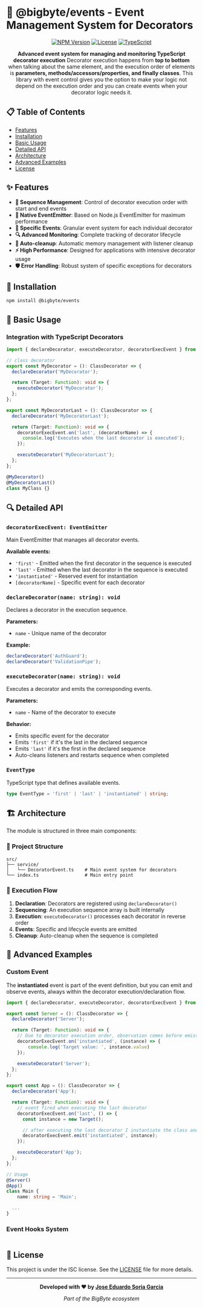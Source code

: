 # 🎯 @bigbyte/events - Event Management System for Decorators

<div align="center">

[![NPM Version](https://img.shields.io/badge/version-0.1.0-blue.svg)](https://www.npmjs.com/package/@bigbyte/events) [![License](https://img.shields.io/badge/license-ISC-green.svg)](LICENSE) [![TypeScript](https://img.shields.io/badge/TypeScript-5.9-blue.svg)](https://www.typescriptlang.org/)

**Advanced event system for managing and monitoring TypeScript decorator execution**
Decorator execution happens from **top to bottom** when talking about the same element, and the execution order of elements is **parameters, methods/accessors/properties, and finally classes**.
This library with event control gives you the option to make your logic not depend on the execution order and you can create events when your decorator logic needs it.

</div>

## 📋 Table of Contents

- [Features](#-features)
- [Installation](#-installation)
- [Basic Usage](#-basic-usage)
- [Detailed API](#-detailed-api)
- [Architecture](#-architecture)
- [Advanced Examples](#-advanced-examples)
- [License](#-license)

## ✨ Features

- **🔄 Sequence Management**: Control of decorator execution order with start and end events
- **📡 Native EventEmitter**: Based on Node.js EventEmitter for maximum performance
- **🎯 Specific Events**: Granular event system for each individual decorator
- **🔍 Advanced Monitoring**: Complete tracking of decorator lifecycle
- **🧹 Auto-cleanup**: Automatic memory management with listener cleanup
- **⚡ High Performance**: Designed for applications with intensive decorator usage
- **🛡️ Error Handling**: Robust system of specific exceptions for decorators

## 🚀 Installation

```bash
npm install @bigbyte/events
```

## 🔧 Basic Usage

### Integration with TypeScript Decorators

```typescript
import { declareDecorator, executeDecorator, decoratorExecEvent } from '@bigbyte/events';

// class decorator
export const MyDecorator = (): ClassDecorator => {
  declareDecorator('MyDecorator');

  return (Target: Function): void => {
    executeDecorator('MyDecorator');
  };
};

export const MyDecoratorLast = (): ClassDecorator => {
  declareDecorator('MyDecoratorLast');

  return (Target: Function): void => {
    decoratorExecEvent.on('last', (decoratorName) => {
      console.log('Executes when the last decorator is executed');
    });

    executeDecorator('MyDecoratorLast');
  };
};

@MyDecorator()
@MyDecoratorLast()
class MyClass {}
```

## 🔍 Detailed API

### `decoratorExecEvent: EventEmitter`

Main EventEmitter that manages all decorator events.

**Available events:**

- `'first'` - Emitted when the first decorator in the sequence is executed
- `'last'` - Emitted when the last decorator in the sequence is executed
- `'instantiated'` - Reserved event for instantiation
- `[decoratorName]` - Specific event for each decorator

### `declareDecorator(name: string): void`

Declares a decorator in the execution sequence.

**Parameters:**

- `name` - Unique name of the decorator

**Example:**

```typescript
declareDecorator('AuthGuard');
declareDecorator('ValidationPipe');
```

### `executeDecorator(name: string): void`

Executes a decorator and emits the corresponding events.

**Parameters:**

- `name` - Name of the decorator to execute

**Behavior:**

- Emits specific event for the decorator
- Emits `'first'` if it's the last in the declared sequence
- Emits `'last'` if it's the first in the declared sequence
- Auto-cleans listeners and restarts sequence when completed

### `EventType`

TypeScript type that defines available events.

```typescript
type EventType = 'first' | 'last' | 'instantiated' | string;
```

## 🏗️ Architecture

The module is structured in three main components:

### 📁 Project Structure

```
src/
├── service/
│   └── DecoratorEvent.ts    # Main event system for decorators
└── index.ts                 # Main entry point
```

### 🔄 Execution Flow

1. **Declaration**: Decorators are registered using `declareDecorator()`
2. **Sequencing**: An execution sequence array is built internally
3. **Execution**: `executeDecorator()` processes each decorator in reverse order
4. **Events**: Specific and lifecycle events are emitted
5. **Cleanup**: Auto-cleanup when the sequence is completed

## 🔧 Advanced Examples

### Custom Event

The **instantiated** event is part of the event definition, but you can emit and observe events, always within the decorator execution/declaration flow.

```typescript
import { declareDecorator, executeDecorator, decoratorExecEvent } from '@bigbyte/events';

export const Server = (): ClassDecorator => {
  declareDecorator('Server');

  return (Target: Function): void => {
    // Due to decorator execution order, observation comes before emission
    decoratorExecEvent.on('instantiated', (instance) => {
        console.log('Target value: ', instance.value)
    });

    executeDecorator('Server');
  };
};

export const App = (): ClassDecorator => {
  declareDecorator('App');

  return (Target: Function): void => {
    // event fired when executing the last decorator
    decoratorExecEvent.on('last', () => {
      const instance = new Target();

      // after executing the last decorator I instantiate the class and emit the instance
      decoratorExecEvent.emit('instantiated', instance);
    });

    executeDecorator('App');
  };
};

// Usage
@Server()
@App()
class Main {
    name: string = 'Main';

  ...
}
```

### Event Hooks System

```typescript

```

## 📄 License

This project is under the ISC license. See the [LICENSE](LICENSE) file for more details.

---

<div align="center">

**Developed with ❤️ by [Jose Eduardo Soria Garcia](mailto:alarifeproyect@gmail.com)**

_Part of the BigByte ecosystem_

</div>
